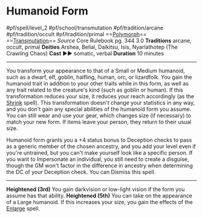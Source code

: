 # Humanoid Form
#pf/spell/level_2 #pf/school/transmutation #pf/tradition/arcane #pf/tradition/occult #pf/tradition/primal
==[Polymorph](../../../Traits/Polymorph.md)== ==[Transmutation](../../../Traits/Transmutation.md)==
*Source* Core Rulebook pg. 344 3.0
**Traditions** arcane, occult, primal
**Deities** Arshea, Belial, Daikitsu, Isis, Nyarlathotep (The Crawling Chaos)
**Cast** ►► somatic, verbal
**Duration** 10 minutes

---
You transform your appearance to that of a Small or Medium humanoid, such as a dwarf, elf, goblin, halfling, human, orc, or lizardfolk. You gain the humanoid trait in addition to your other traits while in this form, as well as any trait related to the creature's kind (such as goblin or human). If this transformation reduces your size, it reduces your reach accordingly (as the [Shrink](Shrink.md) spell). This transformation doesn't change your statistics in any way, and you don't gain any special abilities of the humanoid form you assume. You can still wear and use your gear, which changes size (if necessary) to match your new form. If items leave your person, they return to their usual size.

Humanoid form grants you a +4 status bonus to Deception checks to pass as a generic member of the chosen ancestry, and you add your level even if you're untrained, but you can't make yourself look like a specific person. If you want to Impersonate an individual, you still need to create a disguise, though the GM won't factor in the difference in ancestry when determining the DC of your Deception check. You can Dismiss this spell.

<hr>

**Heightened (3rd)** You gain darkvision or low-light vision if the form you assume has that ability.
**Heightened (5th)** You can take on the appearance of a Large humanoid. If this increases your size, you gain the effects of the [Enlarge](Enlarge.md) spell.